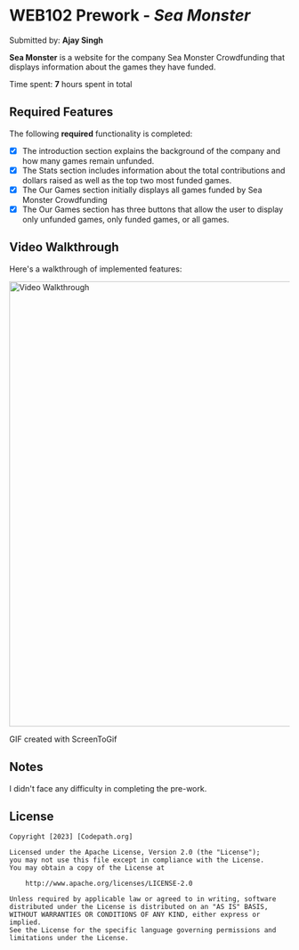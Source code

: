 # WEB102 Prework - *Sea Monster*

Submitted by: **Ajay Singh**

**Sea Monster** is a website for the company Sea Monster Crowdfunding that displays information about the games they have funded.

Time spent: **7** hours spent in total

## Required Features

The following **required** functionality is completed:

* [x] The introduction section explains the background of the company and how many games remain unfunded.
* [x] The Stats section includes information about the total contributions and dollars raised as well as the top two most funded games.
* [x] The Our Games section initially displays all games funded by Sea Monster Crowdfunding
* [x] The Our Games section has three buttons that allow the user to display only unfunded games, only funded games, or all games.

## Video Walkthrough

Here's a walkthrough of implemented features:

<img src='https://media.giphy.com/media/v1.Y2lkPTc5MGI3NjExeHZxYmg5ODBxbXBnZTdpNTQ4M2VwZGRrbTM0NzNxdmF3bTJhcmRjMiZlcD12MV9pbnRlcm5hbF9naWZfYnlfaWQmY3Q9Zw/kfXb58UQjnd5VwDxkp/giphy.gif' title='Video Walkthrough' width='800px' alt='Video Walkthrough' />

GIF created with ScreenToGif

## Notes

I didn't face any difficulty in completing the pre-work.

## License

    Copyright [2023] [Codepath.org]

    Licensed under the Apache License, Version 2.0 (the "License");
    you may not use this file except in compliance with the License.
    You may obtain a copy of the License at

        http://www.apache.org/licenses/LICENSE-2.0

    Unless required by applicable law or agreed to in writing, software
    distributed under the License is distributed on an "AS IS" BASIS,
    WITHOUT WARRANTIES OR CONDITIONS OF ANY KIND, either express or implied.
    See the License for the specific language governing permissions and
    limitations under the License.
